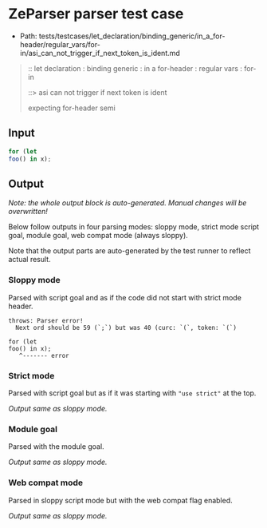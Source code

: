 # ZeParser parser test case

- Path: tests/testcases/let_declaration/binding_generic/in_a_for-header/regular_vars/for-in/asi_can_not_trigger_if_next_token_is_ident.md

> :: let declaration : binding generic : in a for-header : regular vars : for-in
>
> ::> asi can not trigger if next token is ident
>
> expecting for-header semi

## Input

`````js
for (let
foo() in x);
`````

## Output

_Note: the whole output block is auto-generated. Manual changes will be overwritten!_

Below follow outputs in four parsing modes: sloppy mode, strict mode script goal, module goal, web compat mode (always sloppy).

Note that the output parts are auto-generated by the test runner to reflect actual result.

### Sloppy mode

Parsed with script goal and as if the code did not start with strict mode header.

`````
throws: Parser error!
  Next ord should be 59 (`;`) but was 40 (curc: `(`, token: `(`)

for (let
foo() in x);
   ^------- error
`````

### Strict mode

Parsed with script goal but as if it was starting with `"use strict"` at the top.

_Output same as sloppy mode._

### Module goal

Parsed with the module goal.

_Output same as sloppy mode._

### Web compat mode

Parsed in sloppy script mode but with the web compat flag enabled.

_Output same as sloppy mode._
